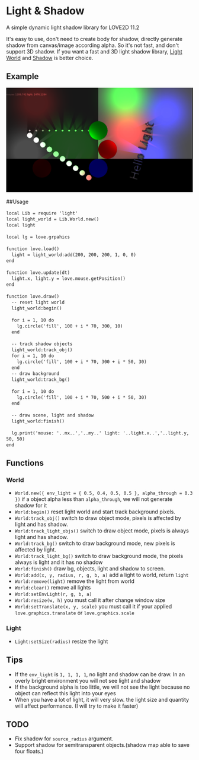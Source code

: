 Light & Shadow
==============

A simple dynamic light shadow library for LOVE2D 11.2

It's easy to use, don't need to create body for shadow, directly generate shadow from canvas/image according alpha.
So it's not fast, and don't support 3D shadow.
If you want a fast and 3D light shadow library, [Light World](https://github.com/xiejiangzhi/light_world.lua) and [Shadow](https://github.com/matiasah/shadows) is better choice.


## Example

![Example Image](./example.png)


##Usage

```
local Lib = require 'light'
local light_world = Lib.World.new()
local light

local lg = love.grpahics

function love.load()
  light = light_world:add(200, 200, 200, 1, 0, 0)
end

function love.update(dt)
  light.x, light.y = love.mouse.getPosition()
end

function love.draw()
  -- reset light world
  light_world:begin()

  for i = 1, 10 do
    lg.circle('fill', 100 + i * 70, 300, 10)
  end

  -- track shadow objects
  light_world:track_obj()
  for i = 1, 10 do
    lg.circle('fill', 100 + i * 70, 300 + i * 50, 30)
  end
  -- draw background
  light_world:track_bg()

  for i = 1, 10 do
    lg.circle('fill', 100 + i * 70, 500 + i * 50, 30)
  end

  -- draw scene, light and shadow
  light_world:finish()

  lg.print('mouse: '..mx..','..my..' light: '..light.x..','..light.y, 50, 50)
end
```


## Functions

### World

* `World.new({ env_light = { 0.5, 0.4, 0.5, 0.5 }, alpha_through = 0.3 })` if a object alpha less than `alpha_through`, we will not generate shadow for it
* `World:begin()` reset light world and start track background pixels.
* `World:track_obj()` switch to draw object mode, pixels is affected by light and has shadow.
* `World:track_light_objs()` switch to draw object mode, pixels is always light and has shadow.
* `World:track_bg()` switch to draw background mode, new pixels is affected by light.
* `World:track_light_bg()` switch to draw background mode, the pixels always is light and it has no shadow
* `World:finish()` draw bg, objects, light and shadow to screen.
* `World:add(x, y, radius, r, g, b, a)` add a light to world, return `light`
* `World:remove(light)` remove the light from world
* `World:clear()` remove all lights
* `World:setEnvLight(r, g, b, a)`
* `World:resize(w, h)` you must call it after change window size
* `World:setTranslate(x, y, scale)` you must call it if your applied `love.graphics.translate` or `love.graphics.scale`


### Light

* `Light:setSize(radius)` resize the light


## Tips

* If the `env_light` is `1, 1, 1, 1`, no light and shadow can be draw. In an overly bright environment you will not see light and shadow
* If the background alpha is too little, we will not see the light because no object can reflect this light into your eyes
* When you have a lot of light, it will very slow. the light size and quantity will affect performance. (I will try to make it faster)


## TODO

* Fix shadow for `source_radius` argument.
* Support shadow for semitransparent objects.(shadow map able to save four floats.)

